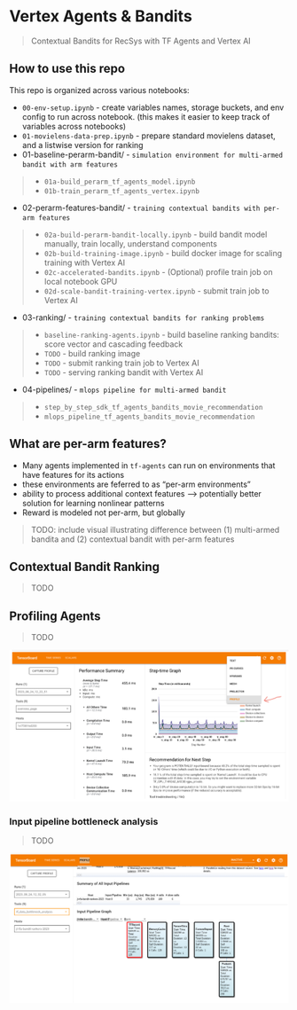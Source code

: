# Vertex Agents & Bandits

> Contextual Bandits for RecSys with TF Agents and Vertex AI 

## How to use this repo

This repo is organized across various notebooks:
* `00-env-setup.ipynb` - create variables names, storage buckets, and env config to run across notebook. (this makes it easier to keep track of variables across notebooks)
* `01-movielens-data-prep.ipynb` - prepare standard movielens dataset, and a listwise version for ranking
* 01-baseline-perarm-bandit/ - `simulation environment for multi-armed bandit with arm features`
> * `01a-build_perarm_tf_agents_model.ipynb`
> * `01b-train_perarm_tf_agents_vertex.ipynb`
* 02-perarm-features-bandit/ - `training contextual bandits with per-arm features`
> * `02a-build-perarm-bandit-locally.ipynb` - build bandit model manually, train locally, understand components
> * `02b-build-training-image.ipynb` - build docker image for scaling training with Vertex AI
> * `02c-accelerated-bandits.ipynb` - (Optional) profile train job on local notebook GPU
> * `02d-scale-bandit-training-vertex.ipynb` - submit train job to Vertex AI
* 03-ranking/ - `training contextual bandits for ranking problems`
> * `baseline-ranking-agents.ipynb` - build baseline ranking bandits: score vector and cascading feedback
> * `TODO` - build ranking image
> * `TODO` - submit ranking train job to Vertex AI
> * `TODO` - serving ranking bandit with Vertex AI
* 04-pipelines/ - `mlops pipeline for multi-armed bandit`
> * `step_by_step_sdk_tf_agents_bandits_movie_recommendation`
> * `mlops_pipeline_tf_agents_bandits_movie_recommendation`

## What are per-arm features?
* Many agents implemented in `tf-agents` can run on environments that have features for its actions 
* these environments are feferred to as “per-arm environments”
* ability to process additional context features --> potentially better solution for learning nonlinear patterns
* Reward is modeled not per-arm, but globally

> TODO: include visual illustrating difference between (1) multi-armed bandita and (2) contextual bandit with per-arm features

## Contextual Bandit Ranking

> TODO


## Profiling Agents

> TODO

![alt text](https://github.com/tottenjordan/tf_vertex_agents/blob/main/imgs/getting_profiler.png)

### Input pipeline bottleneck analysis

> TODO

![alt text](https://github.com/tottenjordan/tf_vertex_agents/blob/main/imgs/tb_input_bottleneck_analysis.png)

